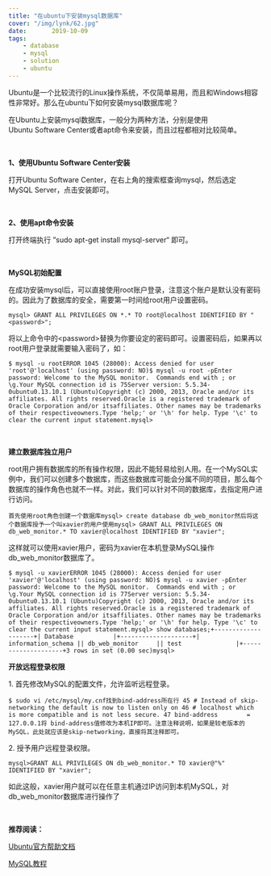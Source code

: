 ```yaml
---
title: "在ubuntu下安装mysql数据库"
cover: "/img/lynk/62.jpg"
date:       2019-10-09
tags:
	- database
	- mysql
	- solution
	- ubuntu
---
```


<div class="content-intro view-box "><p>Ubuntu是一个比较流行的Linux操作系统，不仅简单易用，而且和Windows相容性非常好。那么在ubuntu下如何安装mysql数据库呢？<br></p><p>在Ubuntu上安装mysql数据库，一般分为两种方法，分别是使用Ubuntu&nbsp;Software&nbsp;Center或者apt命令来安装，而且过程都相对比较简单。
</p><p><br></p><p><b>1、使用Ubuntu&nbsp;Software&nbsp;Center安装
</b></p><p>打开Ubuntu&nbsp;Software&nbsp;Center，在右上角的搜索框查询mysql，然后选定MySQL&nbsp;Server，点击安装即可。
</p><p><br></p><p><b>2、使用apt命令安装
</b></p><p>打开终端执行&nbsp;”sudo&nbsp;apt-get&nbsp;install&nbsp;mysql-server“&nbsp;即可。
</p><p><br></p><p><b>MySQL初始配置
</b></p><p>在成功安装mysql后，可以直接使用root账户登录，注意这个账户是默认没有密码的。因此为了数据库的安全，需要第一时间给root用户设置密码。
</p><pre lang="sql" style="max-width: 100%;"><code class="sql hljs">mysql&gt; <span class="hljs-keyword">GRANT</span> ALL <span class="hljs-keyword">PRIVILEGES</span> <span class="hljs-keyword">ON</span> *.* <span class="hljs-keyword">TO</span> root@localhost <span class="hljs-keyword">IDENTIFIED</span> <span class="hljs-keyword">BY</span> <span class="hljs-string">"&lt;password&gt;"</span>;</code></pre><p>将以上命令中的&lt;password&gt;替换为你要设定的密码即可。设置密码后，如果再以root用户登录就需要输入密码了，如：
</p><pre lang="sql" style="max-width: 100%;"><code class="sql hljs">$ mysql -u rootERROR 1045 (28000): Access denied for user 'root'@'localhost' (using password: NO)$ mysql -u root -pEnter password: Welcome to the MySQL monitor.  Commands <span class="hljs-keyword">end</span> <span class="hljs-keyword">with</span> ; or \g.Your MySQL connection id is 75Server version: 5.5.34-0ubuntu0.13.10.1 (Ubuntu)Copyright (c) 2000, 2013, Oracle and/or its affiliates. All rights reserved.Oracle is a registered trademark of Oracle Corporation and/or itsaffiliates. Other names may be trademarks of their respectiveowners.Type '<span class="hljs-keyword">help</span>;' or '\h' for help. <span class="hljs-keyword">Type</span> <span class="hljs-string">'\c'</span> <span class="hljs-keyword">to</span> <span class="hljs-keyword">clear</span> the <span class="hljs-keyword">current</span> <span class="hljs-keyword">input</span> statement.mysql&gt; </code></pre><p><br></p><p><b>建立数据库独立用户
</b></p><p>root用户拥有数据库的所有操作权限，因此不能轻易给别人用。在一个MySQL实例中，我们可以创建多个数据库，而这些数据库可能会分属不同的项目，那么每个数据库的操作角色也就不一样。对此，我们可以针对不同的数据库，去指定用户进行访问。
</p><pre lang="sql" style="max-width: 100%;"><code class="sql hljs">首先使用root角色创建一个数据库mysql&gt; <span class="hljs-keyword">create</span> <span class="hljs-keyword">database</span> db_web_monitor然后将这个数据库授予一个叫xavier的用户使用mysql&gt; <span class="hljs-keyword">GRANT</span> ALL <span class="hljs-keyword">PRIVILEGES</span> <span class="hljs-keyword">ON</span> db_web_monitor.* <span class="hljs-keyword">TO</span> xavier@localhost <span class="hljs-keyword">IDENTIFIED</span> <span class="hljs-keyword">BY</span> <span class="hljs-string">"xavier"</span>;</code></pre><p>这样就可以使用xavier用户，密码为xavier在本机登录MySQL操作db_web_monitor数据库了。
</p><pre lang="sql" style="max-width: 100%;"><code class="sql hljs">$ mysql -u xavierERROR 1045 (28000): Access denied for user 'xavier'@'localhost' (using password: NO)$ mysql -u xavier -pEnter password: Welcome to the MySQL monitor.  Commands <span class="hljs-keyword">end</span> <span class="hljs-keyword">with</span> ; or \g.Your MySQL connection id is 77Server version: 5.5.34-0ubuntu0.13.10.1 (Ubuntu)Copyright (c) 2000, 2013, Oracle and/or its affiliates. All rights reserved.Oracle is a registered trademark of Oracle Corporation and/or itsaffiliates. Other names may be trademarks of their respectiveowners.Type '<span class="hljs-keyword">help</span>;' or '\h' for help. <span class="hljs-keyword">Type</span> <span class="hljs-string">'\c'</span> <span class="hljs-keyword">to</span> <span class="hljs-keyword">clear</span> the <span class="hljs-keyword">current</span> <span class="hljs-keyword">input</span> statement.mysql&gt; <span class="hljs-keyword">show</span> <span class="hljs-keyword">databases</span>;+<span class="hljs-comment">--------------------+| Database           |+--------------------+| information_schema || db_web_monitor     || test               |+--------------------+3 rows in set (0.00 sec)mysql&gt; </span></code></pre><p><b>开放远程登录权限
</b></p><p>1.&nbsp;首先修改MySQL的配置文件，允许监听远程登录。
</p><pre lang="sql" style="max-width: 100%;"><code class="sql hljs">$ sudo vi /etc/mysql/my.cnf找到bind-address所在行 45 # Instead of skip-networking the default is now to listen only on 46 # localhost which is more compatible and is not less secure. 47 bind-address        = 127.0.0.1将 bind-address值修改为本机IP即可。注意注释说明，如果是较老版本的MySQL，此处就应该是skip-networking，直接将其注释即可。</code></pre><p>2.&nbsp;授予用户远程登录权限。
</p><pre lang="sql" style="max-width: 100%;"><code class="sql hljs">mysql&gt;<span class="hljs-keyword">GRANT</span> ALL <span class="hljs-keyword">PRIVILEGES</span> <span class="hljs-keyword">ON</span> db_web_monitor.* <span class="hljs-keyword">TO</span> xavier@<span class="hljs-string">"%"</span> <span class="hljs-keyword">IDENTIFIED</span> <span class="hljs-keyword">BY</span> <span class="hljs-string">"xavier"</span>;</code></pre><p>如此这般，xavier用户就可以在任意主机通过IP访问到本机MySQL，对db_web_monitor数据库进行操作了</p><p><br></p><p><b>推荐阅读：</b></p><p><a href="https://www.w3cschool.cn/ubuntu/" target="_blank">Ubuntu官方帮助文档</a><br></p><p><a href="https://www.w3cschool.cn/mysql/" target="_blank">MySQL教程</a></p><p><br></p></div>

